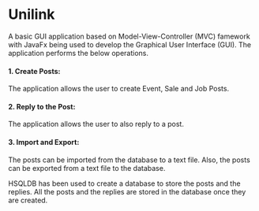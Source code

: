 # Unilink

A basic GUI application based on Model-View-Controller (MVC) famework with JavaFx being used to develop the Graphical User Interface (GUI). The application performs the below operations.

#### 1. Create Posts: 
The application allows the user to create Event, Sale and Job Posts.

#### 2. Reply to the Post: 
The application allows the user to also reply to a post.

#### 3. Import and Export:
The posts can be imported from the database to a text file. Also, the posts can be exported from a text file to the database.

HSQLDB has been used to create a database to store the posts and the replies. All the posts and the replies are stored in the database once they are created. 

